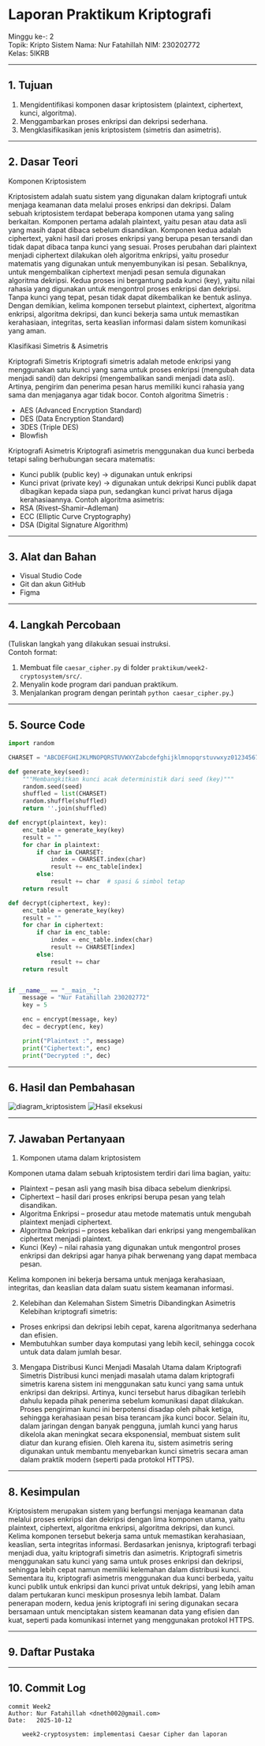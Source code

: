 # Laporan Praktikum Kriptografi
Minggu ke-: 2  
Topik: Kripto Sistem
Nama: Nur Fatahillah
NIM: 230202772  
Kelas: 5IKRB 

---

## 1. Tujuan
1. Mengidentifikasi komponen dasar kriptosistem (plaintext, ciphertext, kunci, algoritma).
2. Menggambarkan proses enkripsi dan dekripsi sederhana.
3. Mengklasifikasikan jenis kriptosistem (simetris dan asimetris).


---

## 2. Dasar Teori
Komponen Kriptosistem

Kriptosistem adalah suatu sistem yang digunakan dalam kriptografi untuk menjaga keamanan data melalui proses enkripsi dan dekripsi. Dalam sebuah kriptosistem terdapat beberapa komponen utama yang saling berkaitan. Komponen pertama adalah plaintext, yaitu pesan atau data asli yang masih dapat dibaca sebelum disandikan. Komponen kedua adalah ciphertext, yakni hasil dari proses enkripsi yang berupa pesan tersandi dan tidak dapat dibaca tanpa kunci yang sesuai. Proses perubahan dari plaintext menjadi ciphertext dilakukan oleh algoritma enkripsi, yaitu prosedur matematis yang digunakan untuk menyembunyikan isi pesan. Sebaliknya, untuk mengembalikan ciphertext menjadi pesan semula digunakan algoritma dekripsi. Kedua proses ini bergantung pada kunci (key), yaitu nilai rahasia yang digunakan untuk mengontrol proses enkripsi dan dekripsi. Tanpa kunci yang tepat, pesan tidak dapat dikembalikan ke bentuk aslinya. Dengan demikian, kelima komponen tersebut plaintext, ciphertext, algoritma enkripsi, algoritma dekripsi, dan kunci bekerja sama untuk memastikan kerahasiaan, integritas, serta keaslian informasi dalam sistem komunikasi yang aman.


Klasifikasi Simetris & Asimetris

Kriptografi Simetris
Kriptografi simetris adalah metode enkripsi yang menggunakan satu kunci yang sama untuk proses enkripsi (mengubah data menjadi sandi) dan dekripsi (mengembalikan sandi menjadi data asli).
Artinya, pengirim dan penerima pesan harus memiliki kunci rahasia yang sama dan menjaganya agar tidak bocor.
Contoh algoritma Simetris :
- AES (Advanced Encryption Standard)
- DES (Data Encryption Standard)
- 3DES (Triple DES)
- Blowfish

Kriptografi Asimetris
Kriptografi asimetris menggunakan dua kunci berbeda tetapi saling berhubungan secara matematis:
- Kunci publik (public key) → digunakan untuk enkripsi
- Kunci privat (private key) → digunakan untuk dekripsi
Kunci publik dapat dibagikan kepada siapa pun, sedangkan kunci privat harus dijaga kerahasiaannya.
Contoh algoritma asimetris:
- RSA (Rivest–Shamir–Adleman)
- ECC (Elliptic Curve Cryptography)
- DSA (Digital Signature Algorithm)

---

## 3. Alat dan Bahan

- Visual Studio Code  
- Git dan akun GitHub  
- Figma

---

## 4. Langkah Percobaan
(Tuliskan langkah yang dilakukan sesuai instruksi.  
Contoh format:
1. Membuat file `caesar_cipher.py` di folder `praktikum/week2-cryptosystem/src/`.
2. Menyalin kode program dari panduan praktikum.
3. Menjalankan program dengan perintah `python caesar_cipher.py`.)

---

## 5. Source Code
```python
import random

CHARSET = "ABCDEFGHIJKLMNOPQRSTUVWXYZabcdefghijklmnopqrstuvwxyz0123456789"

def generate_key(seed):
    """Membangkitkan kunci acak deterministik dari seed (key)"""
    random.seed(seed)
    shuffled = list(CHARSET)
    random.shuffle(shuffled)
    return ''.join(shuffled)

def encrypt(plaintext, key):
    enc_table = generate_key(key)
    result = ""
    for char in plaintext:
        if char in CHARSET:
            index = CHARSET.index(char)
            result += enc_table[index]
        else:
            result += char  # spasi & simbol tetap
    return result

def decrypt(ciphertext, key):
    enc_table = generate_key(key)
    result = ""
    for char in ciphertext:
        if char in enc_table:
            index = enc_table.index(char)
            result += CHARSET[index]
        else:
            result += char
    return result


if __name__ == "__main__":
    message = "Nur Fatahillah 230202772"
    key = 5

    enc = encrypt(message, key)
    dec = decrypt(enc, key)

    print("Plaintext :", message)
    print("Ciphertext:", enc)
    print("Decrypted :", dec)

```

---

## 6. Hasil dan Pembahasan
![diagram_kriptosistem](screenshots/diagram_kriptosistem.png)
![Hasil eksekusi](screenshots/hasil_eksekusi.png)

---

## 7. Jawaban Pertanyaan  
1. Komponen utama dalam kriptosistem
    
Komponen utama dalam sebuah kriptosistem terdiri dari lima bagian, yaitu:
- Plaintext – pesan asli yang masih bisa dibaca sebelum dienkripsi.
- Ciphertext – hasil dari proses enkripsi berupa pesan yang telah disandikan.
- Algoritma Enkripsi – prosedur atau metode matematis untuk mengubah plaintext menjadi ciphertext.
- Algoritma Dekripsi – proses kebalikan dari enkripsi yang mengembalikan ciphertext menjadi plaintext.
- Kunci (Key) – nilai rahasia yang digunakan untuk mengontrol proses enkripsi dan dekripsi agar hanya pihak berwenang yang dapat membaca pesan.

Kelima komponen ini bekerja bersama untuk menjaga kerahasiaan, integritas, dan keaslian data dalam suatu sistem keamanan informasi.

2. Kelebihan dan Kelemahan Sistem Simetris Dibandingkan Asimetris
Kelebihan kriptografi simetris:
- Proses enkripsi dan dekripsi lebih cepat, karena algoritmanya sederhana dan efisien.
- Membutuhkan sumber daya komputasi yang lebih kecil, sehingga cocok untuk data dalam jumlah besar.
  
3. Mengapa Distribusi Kunci Menjadi Masalah Utama dalam Kriptografi Simetris
Distribusi kunci menjadi masalah utama dalam kriptografi simetris karena sistem ini menggunakan satu kunci yang sama untuk enkripsi dan dekripsi. Artinya, kunci tersebut harus dibagikan terlebih dahulu kepada pihak penerima sebelum komunikasi dapat dilakukan. Proses pengiriman kunci ini berpotensi disadap oleh pihak ketiga, sehingga kerahasiaan pesan bisa terancam jika kunci bocor. Selain itu, dalam jaringan dengan banyak pengguna, jumlah kunci yang harus dikelola akan meningkat secara eksponensial, membuat sistem sulit diatur dan kurang efisien. Oleh karena itu, sistem asimetris sering digunakan untuk membantu menyebarkan kunci simetris secara aman dalam praktik modern (seperti pada protokol HTTPS).


---

## 8. Kesimpulan
Kriptosistem merupakan sistem yang berfungsi menjaga keamanan data melalui proses enkripsi dan dekripsi dengan lima komponen utama, yaitu plaintext, ciphertext, algoritma enkripsi, algoritma dekripsi, dan kunci. Kelima komponen tersebut bekerja sama untuk memastikan kerahasiaan, keaslian, serta integritas informasi. Berdasarkan jenisnya, kriptografi terbagi menjadi dua, yaitu kriptografi simetris dan asimetris. Kriptografi simetris menggunakan satu kunci yang sama untuk proses enkripsi dan dekripsi, sehingga lebih cepat namun memiliki kelemahan dalam distribusi kunci. Sementara itu, kriptografi asimetris menggunakan dua kunci berbeda, yaitu kunci publik untuk enkripsi dan kunci privat untuk dekripsi, yang lebih aman dalam pertukaran kunci meskipun prosesnya lebih lambat. Dalam penerapan modern, kedua jenis kriptografi ini sering digunakan secara bersamaan untuk menciptakan sistem keamanan data yang efisien dan kuat, seperti pada komunikasi internet yang menggunakan protokol HTTPS.

---

## 9. Daftar Pustaka

---

## 10. Commit Log

```
commit Week2
Author: Nur Fatahillah <dneth002@gmail.com>
Date:   2025-10-12

    week2-cryptosystem: implementasi Caesar Cipher dan laporan
```
